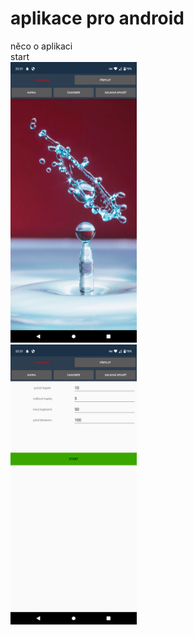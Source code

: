 # aplikace pro android
něco o aplikaci <br/>
start<br/>
<img src = "https://github.com/kocevjak/qappka/blob/2c0354e144af9ca6c098b01d9689e948f5059251/android/foto/start.png" width = "40%">   
<img src = "https://github.com/kocevjak/qappka/blob/3394bd46ec2aa4f739163532db612298c08a23bf/android/foto/drop.png" width = "40%">